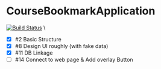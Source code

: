 # CourseBookmarkApplication
[![Build Status](https://travis-ci.org/woojn90/CourseBookmarkApplication.svg?branch=master)](https://travis-ci.org/woojn90/CourseBookmarkApplication)
\
- [x] #2 Basic Structure
- [x] #8 Design UI roughly (with fake data)
- [x] #11 DB Linkage
- [ ] #14 Connect to web page & Add overlay Button
